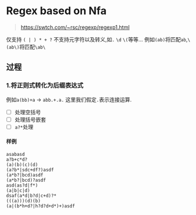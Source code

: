 # Regex based on Nfa
> https://swtch.com/~rsc/regexp/regexp1.html

仅支持 `( | ) * + ?`
不支持元字符以及转义,如`.` `\d` `\(`等等...
例如`(ab)`将匹配`ab`,`\(ab\)`将匹配`\ab\`

## 过程
### 1.将正则式转化为后缀表达式
例如`a(bb)+a` -> `abb.+.a.` 这里我们假定`.`表示连接运算.

- [ ] 处理空括号
- [ ] 处理括号嵌套
- [ ] `a?*`处理
#### 样例
```
asabasd
a?b+c*d?
(a)(b)(c)(d)
(a?b*|sdc+df?)asdf
(a*b?|bcd)asdf
(a*b?|bcd)?asdf
asd(as?d|f*)
(a|b|c|d)
dsaf(a*d|b?d|c+d)?*
(((a)))(d)(b)
(a|(b*h+d?|h?d?d+d*)+)asdf
```
